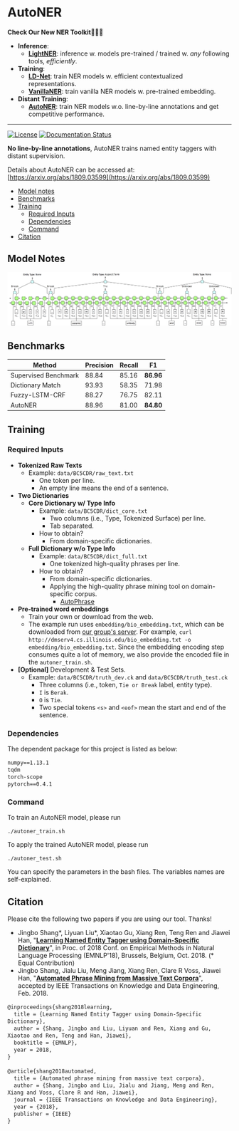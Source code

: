 # AutoNER

**Check Our New NER Toolkit🚀🚀🚀**
- **Inference**:
  - **[LightNER](https://github.com/LiyuanLucasLiu/LightNER)**: inference w. models pre-trained / trained w. *any* following tools, *efficiently*. 
- **Training**:
  - **[LD-Net](https://github.com/LiyuanLucasLiu/LD-Net)**: train NER models w. efficient contextualized representations.
  - **[VanillaNER](https://github.com/LiyuanLucasLiu/Vanilla_NER)**: train vanilla NER models w. pre-trained embedding.
- **Distant Training**:
  - **[AutoNER](https://shangjingbo1226.github.io/AutoNER/)**: train NER models w.o. line-by-line annotations and get competitive performance.

--------------------------------

[![License](https://img.shields.io/badge/License-Apache%202.0-blue.svg)](https://opensource.org/licenses/Apache-2.0)
[![Documentation Status](https://readthedocs.org/projects/autoner/badge/?version=latest)](http://autoner.readthedocs.io/en/latest/?badge=latest)

**No line-by-line annotations**, AutoNER trains named entity taggers with distant supervision.

Details about AutoNER can be accessed at: [https://arxiv.org/abs/1809.03599](https://arxiv.org/abs/1809.03599)

- [Model notes](#model-notes)
- [Benchmarks](#benchmarks)
- [Training](#training)
	- [Required Inputs](#required-inputs)
	- [Dependencies](#dependencies)
	- [Command](#command)
- [Citation](#citation)

## Model Notes

![AutoNER-Framework](docs/AutoNER-Framework.png)

## Benchmarks

| Method | Precision | Recall | F1 |
| ------------- |-------------| -----| -----|
| Supervised Benchmark | 88.84 | 85.16 | **86.96** |
| Dictionary Match | 93.93 | 58.35 | 71.98 |
| Fuzzy-LSTM-CRF | 88.27 | 76.75 | 82.11 |
| AutoNER | 88.96 | 81.00 | **84.80** |

## Training

### Required Inputs

- **Tokenized Raw Texts**
  - Example: ```data/BC5CDR/raw_text.txt```
    - One token per line.
    - An empty line means the end of a sentence.
- **Two Dictionaries**
  - **Core Dictionary w/ Type Info**
    - Example: ```data/BC5CDR/dict_core.txt```
      - Two columns (i.e., Type, Tokenized Surface) per line.
      - Tab separated.
    - How to obtain?
      - From domain-specific dictionaries.
  - **Full Dictionary w/o Type Info**
    - Example: ```data/BC5CDR/dict_full.txt```
      - One tokenized high-quality phrases per line.
    - How to obtain? 
      - From domain-specific dictionaries.
      - Applying the high-quality phrase mining tool on domain-specific corpus.
        - [AutoPhrase](https://github.com/shangjingbo1226/AutoPhrase) 
- **Pre-trained word embeddings**
  - Train your own or download from the web.
  - The example run uses ```embedding/bio_embedding.txt```, which can be downloaded from [our group's server](http://dmserv4.cs.illinois.edu/bio_embedding.txt). For example, ```curl http://dmserv4.cs.illinois.edu/bio_embedding.txt -o embedding/bio_embedding.txt```. Since the embedding encoding step consumes quite a lot of memory, we also provide the encoded file in the ```autoner_train.sh```.
- **[Optional]** Development & Test Sets.
  - Example: ```data/BC5CDR/truth_dev.ck``` and ```data/BC5CDR/truth_test.ck```
    - Three columns (i.e., token, ```Tie or Break``` label, entity type).
    - ```I``` is ```Berak```.
    - ```O``` is ```Tie```.
    - Two special tokens ```<s>``` and ```<eof>``` mean the start and end of the sentence.

### Dependencies

The dependent package for this project is listed as below:
```
numpy==1.13.1
tqdm
torch-scope
pytorch==0.4.1
```

### Command

To train an AutoNER model, please run
```
./autoner_train.sh
```

To apply the trained AutoNER model, please run
```
./autoner_test.sh
```

You can specify the parameters in the bash files. The variables names are self-explained.


## Citation

Please cite the following two papers if you are using our tool. Thanks!

- Jingbo Shang*, Liyuan Liu*, Xiaotao Gu, Xiang Ren, Teng Ren and Jiawei Han, "**[Learning Named Entity Tagger using Domain-Specific Dictionary](https://arxiv.org/abs/1809.03599)**", in Proc. of 2018 Conf. on Empirical Methods in Natural Language Processing (EMNLP'18), Brussels, Belgium, Oct. 2018. (* Equal Contribution)
- Jingbo Shang, Jialu Liu, Meng Jiang, Xiang Ren, Clare R Voss, Jiawei Han, "**[Automated Phrase Mining from Massive Text Corpora](https://arxiv.org/abs/1702.04457)**", accepted by IEEE Transactions on Knowledge and Data Engineering, Feb. 2018.

```
@inproceedings{shang2018learning,
  title = {Learning Named Entity Tagger using Domain-Specific Dictionary}, 
  author = {Shang, Jingbo and Liu, Liyuan and Ren, Xiang and Gu, Xiaotao and Ren, Teng and Han, Jiawei}, 
  booktitle = {EMNLP}, 
  year = 2018, 
}

@article{shang2018automated,
  title = {Automated phrase mining from massive text corpora},
  author = {Shang, Jingbo and Liu, Jialu and Jiang, Meng and Ren, Xiang and Voss, Clare R and Han, Jiawei},
  journal = {IEEE Transactions on Knowledge and Data Engineering},
  year = {2018},
  publisher = {IEEE}
}
```
